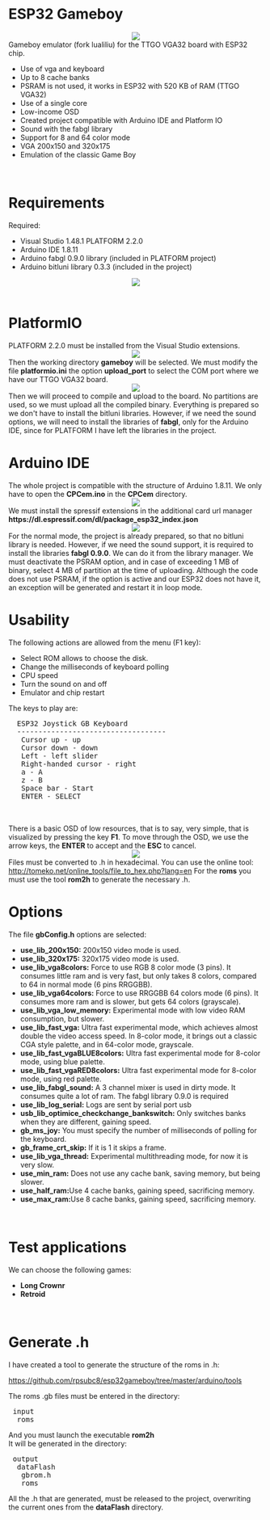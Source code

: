 # ESP32 Gameboy

<center><img src="https://github.com/rpsubc8/esp32gameboy/blob/master/preview/preview.gif"></center>
Gameboy emulator (fork lualiliu) for the TTGO VGA32 board with ESP32 chip.
<ul> 
 <li>Use of vga and keyboard</li>
 <li>Up to 8 cache banks</li>
 <li>PSRAM is not used, it works in ESP32 with 520 KB of RAM (TTGO VGA32)</li></li>
 <li>Use of a single core</li>
 <li>Low-income OSD</li>
 <li>Created project compatible with Arduino IDE and Platform IO</li>
 <li>Sound with the fabgl library</li>
 <li>Support for 8 and 64 color mode</li>
 <li>VGA 200x150 and 320x175</li>
 <li>Emulation of the classic Game Boy</li>
</ul>


<br>
<h1>Requirements</h1>
Required:
 <ul>
  <li>Visual Studio 1.48.1 PLATFORM 2.2.0</li>
  <li>Arduino IDE 1.8.11</li>
  <li>Arduino fabgl 0.9.0 library (included in PLATFORM project)</li>
  <li>Arduino bitluni library 0.3.3 (included in the project)</li>
 </ul>
<center><img src='https://raw.githubusercontent.com/rpsubc8/esp32gameboy/master/preview/ttgovga32v12.jpg'></center> 
<br>


<h1>PlatformIO</h1>
PLATFORM 2.2.0 must be installed from the Visual Studio extensions.
<center><img src='https://raw.githubusercontent.com/rpsubc8/esp32gameboy/master/preview/previewPlatformIOinstall.gif'></center>
Then the working directory <b>gameboy</b> will be selected.
We must modify the file <b>platformio.ini</b> the option <b>upload_port</b> to select the COM port where we have our TTGO VGA32 board.
<center><img src='https://raw.githubusercontent.com/rpsubc8/esp32gameboy/master/preview/previewPlatformIO.gif'></center>
Then we will proceed to compile and upload to the board. No partitions are used, so we must upload all the compiled binary.
Everything is prepared so we don't have to install the bitluni libraries. However, if we need the sound options, we will need to install the libraries of <b>fabgl</b>, only for the Arduino IDE, since for PLATFORM I have left the libraries in the project.


<br>
<h1>Arduino IDE</h1>
The whole project is compatible with the structure of Arduino 1.8.11.
We only have to open the <b>CPCem.ino</b> in the <b>CPCem</b> directory.
<center><img src='https://raw.githubusercontent.com/rpsubc8/esp32gameboy/master/preview/previewArduinoIDEpreferences.gif'></center>
We must install the spressif extensions in the additional card url manager <b>https://dl.espressif.com/dl/package_esp32_index.json</b>
<center><img src='https://raw.githubusercontent.com/rpsubc8/esp32gameboy/master/preview/previewArduinoIDElibrary.gif'></center>
For the normal mode, the project is already prepared, so that no bitluni library is needed. However, if we need the sound support, it is required to install the libraries <b>fabgl 0.9.0</b>.
We can do it from the library manager.
We must deactivate the PSRAM option, and in case of exceeding 1 MB of binary, select 4 MB of partition at the time of uploading. Although the code does not use PSRAM, if the option is active and our ESP32 does not have it, an exception will be generated and restart it in loop mode.


<br>
<h1>Usability</h1>
The following actions are allowed from the menu (F1 key):
 <ul>  
  <li>Select ROM allows to choose the disk.</li>
  <li>Change the milliseconds of keyboard polling</li>
  <li>CPU speed</li>
  <li>Turn the sound on and off</li>
  <li>Emulator and chip restart</li>
 </ul>
 The keys to play are:
 <pre>
  ESP32 Joystick GB Keyboard
  -----------------------------------
   Cursor up - up
   Cursor down - down
   Left - left slider
   Right-handed cursor - right
   a - A
   z - B
   Space bar - Start
   ENTER - SELECT              
 </pre><br>
 There is a basic OSD of low resources, that is to say, very simple, that is visualized by pressing the key <b>F1</b>.
 To move through the OSD, we use the arrow keys, the <b>ENTER</b> to accept and the <b>ESC</b> to cancel.
 <center><img src='https://raw.githubusercontent.com/rpsubc8/esp32gameboy/master/preview/previewOSD.gif'></center>
 Files must be converted to .h in hexadecimal. You can use the online tool:<br>
 <a href='http://tomeko.net/online_tools/file_to_hex.php?lang=en'>http://tomeko.net/online_tools/file_to_hex.php?lang=en</a>
 For the <b>roms</b> you must use the tool <b>rom2h</b> to generate the necessary .h.
 
 
<br>
<h1>Options</h1>
The file <b>gbConfig.h</b> options are selected:
<ul>
 <li><b>use_lib_200x150:</b> 200x150 video mode is used.</li> 
 <li><b>use_lib_320x175:</b> 320x175 video mode is used.</li>
 <li><b>use_lib_vga8colors:</b> Force to use RGB 8 color mode (3 pins). It consumes little ram and is very fast, but only takes 8 colors, compared to 64 in normal mode (6 pins RRGGBB).</li>
 <li><b>use_lib_vga64colors:</b> Force to use RRGGBB 64 colors mode (6 pins). It consumes more ram and is slower, but gets 64 colors (grayscale).</li>
 <li><b>use_lib_vga_low_memory:</b> Experimental mode with low video RAM consumption, but slower.</li>
 <li><b>use_lib_fast_vga:</b> Ultra fast experimental mode, which achieves almost double the video access speed. In 8-color mode, it brings out a classic CGA style palette, and in 64-color mode, grayscale.</li>
 <li><b>use_lib_fast_vgaBLUE8colors:</b> Ultra fast experimental mode for 8-color mode, using blue palette.</li>
 <li><b>use_lib_fast_vgaRED8colors:</b> Ultra fast experimental mode for 8-color mode, using red palette.</li>
 <li><b>use_lib_fabgl_sound:</b> A 3 channel mixer is used in dirty mode. It consumes quite a lot of ram. The fabgl library 0.9.0 is required</li>
 <li><b>use_lib_log_serial:</b> Logs are sent by serial port usb</li>
 <li><b>usb_lib_optimice_checkchange_bankswitch:</b> Only switches banks when they are different, gaining speed.</li>
 <li><b>gb_ms_joy:</b> You must specify the number of milliseconds of polling for the keyboard.</li>
 <li><b>gb_frame_crt_skip:</b> If it is 1 it skips a frame.</li>
 <li><b>use_lib_vga_thread:</b> Experimental multithreading mode, for now it is very slow.</li>
 <li><b>use_min_ram:</b> Does not use any cache bank, saving memory, but being slower.</li>
 <li><b>use_half_ram:</b>Use 4 cache banks, gaining speed, sacrificing memory.</li>
 <li><b>use_max_ram:</b>Use 8 cache banks, gaining speed, sacrificing memory.</li>
</ul>


<br>
<h1>Test applications</h1>
We can choose the following games:
<ul>
 <li><b>Long Crownr</b></li>
 <li><b>Retroid</b></li>
</ul>


<br>
<h1>Generate .h</h1>
I have created a tool to generate the structure of the roms in .h:

https://github.com/rpsubc8/esp32gameboy/tree/master/arduino/tools

The roms .gb files must be entered in the directory:
<pre>
 input
  roms  
</pre>
And you must launch the executable <b>rom2h</b>
</pre><br>
It will be generated in the directory:
<pre>
 output
  dataFlash
   gbrom.h
   roms
</pre>
All the .h that are generated, must be released to the project, overwriting the current ones from the <b>dataFlash</b> directory.
